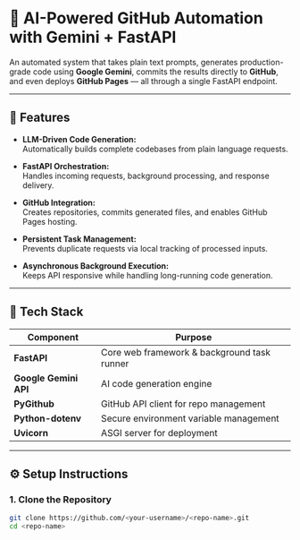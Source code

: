 # 🧠 AI-Powered GitHub Automation with Gemini + FastAPI

An automated system that takes plain text prompts, generates production-grade code using **Google Gemini**, commits the results directly to **GitHub**, and even deploys **GitHub Pages** — all through a single FastAPI endpoint.

---

## 🚀 Features

- **LLM-Driven Code Generation:**  
  Automatically builds complete codebases from plain language requests.

- **FastAPI Orchestration:**  
  Handles incoming requests, background processing, and response delivery.

- **GitHub Integration:**  
  Creates repositories, commits generated files, and enables GitHub Pages hosting.

- **Persistent Task Management:**  
  Prevents duplicate requests via local tracking of processed inputs.

- **Asynchronous Background Execution:**  
  Keeps API responsive while handling long-running code generation.

---

## 🧩 Tech Stack

| Component | Purpose |
|------------|----------|
| **FastAPI** | Core web framework & background task runner |
| **Google Gemini API** | AI code generation engine |
| **PyGithub** | GitHub API client for repo management |
| **Python-dotenv** | Secure environment variable management |
| **Uvicorn** | ASGI server for deployment |

---

## ⚙️ Setup Instructions

### 1. Clone the Repository
```bash
git clone https://github.com/<your-username>/<repo-name>.git
cd <repo-name>
